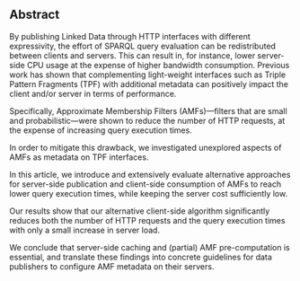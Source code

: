 ## Abstract
<!-- Context      -->
By publishing Linked Data through HTTP interfaces with different expressivity,
the effort of SPARQL query evaluation can be redistributed between clients and servers.
This can result in, for instance,
lower server-side CPU usage at the expense of higher bandwidth consumption.
Previous work has shown that complementing light-weight interfaces
such as Triple Pattern Fragments (TPF) with additional metadata
can positively impact the client and/or server in terms of performance.
<!-- Need         -->
Specifically, Approximate Membership Filters (AMFs)—filters that are small
and probabilistic—were shown to reduce the number of HTTP requests,
at the expense of increasing query execution times.
<!-- Task         -->
In order to mitigate this drawback,
we investigated unexplored aspects of AMFs as metadata on TPF interfaces.
<!-- Object       -->
In this article, we introduce and extensively evaluate alternative approaches
for server-side publication and client-side consumption of AMFs
to reach lower query execution times, while keeping the server cost sufficiently low.
<!-- Findings     -->
Our results show that our alternative client-side algorithm significantly reduces
both the number of HTTP requests and the query execution times
with only a small increase in server load.
<!-- Conclusion   -->
We conclude that server-side caching and (partial) AMF pre-computation is essential,
and translate these findings into concrete guidelines for data publishers
to configure AMF metadata on their servers.
<!-- Perspectives -->
